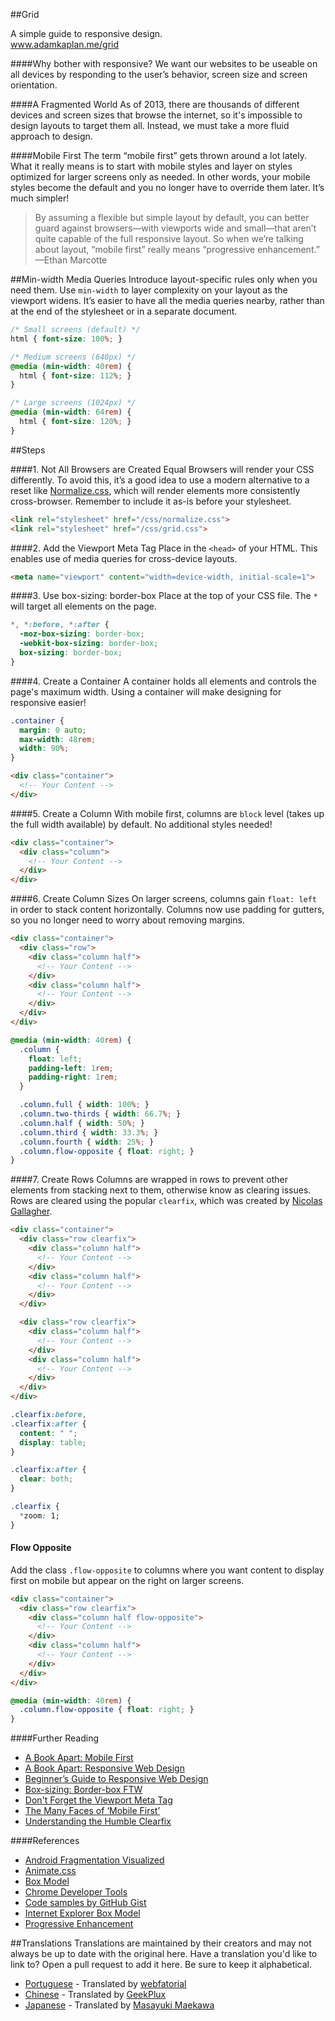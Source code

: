 ##Grid

A simple guide to responsive design.<br>
www.adamkaplan.me/grid

####Why bother with responsive?
We want our websites to be useable on all devices by responding to the user’s behavior, screen size and screen orientation.

####A Fragmented World
As of 2013, there are thousands of different devices and screen sizes that browse the internet, so it's impossible to design layouts to target them all. Instead, we must take a more fluid approach to design.

####Mobile First
The term “mobile first” gets thrown around a lot lately. What it really means is to start with mobile styles and layer on styles optimized for larger screens only as needed. In other words, your mobile styles become the default and you no longer have to override them later. It’s much simpler!

> By assuming a flexible but simple layout by default, you can better guard against browsers—with viewports wide and small—that aren’t quite capable of the full responsive layout. So when we’re talking about layout, “mobile first” really means “progressive enhancement.” —Ethan Marcotte

##Min-width Media Queries
Introduce layout-specific rules only when you need them. Use `min-width` to layer complexity on your layout as the viewport widens. It’s easier to have all the media queries nearby, rather than at the end of the stylesheet or in a separate document.

```css
/* Small screens (default) */
html { font-size: 100%; }

/* Medium screens (640px) */
@media (min-width: 40rem) {
  html { font-size: 112%; }
}

/* Large screens (1024px) */
@media (min-width: 64rem) {
  html { font-size: 120%; }
}
```

##Steps

####1. Not All Browsers are Created Equal
Browsers will render your CSS differently. To avoid this, it’s a good idea to use a modern alternative to a reset like [Normalize.css](http://necolas.github.io/normalize.css/), which will render elements more consistently cross-browser. Remember to include it as-is before your stylesheet.

```html
<link rel="stylesheet" href="/css/normalize.css">
<link rel="stylesheet" href="/css/grid.css">
```

####2. Add the Viewport Meta Tag
Place in the `<head>` of your HTML. This enables use of media queries for cross-device layouts.
```html
<meta name="viewport" content="width=device-width, initial-scale=1">
```

####3. Use box-sizing: border-box
Place at the top of your CSS file. The `*` will target all elements on the page.
```css
*, *:before, *:after {
  -moz-box-sizing: border-box;
  -webkit-box-sizing: border-box;
  box-sizing: border-box;
}
```

####4. Create a Container
A container holds all elements and controls the page's maximum width. Using a container will make designing for responsive easier!
```css
.container {
  margin: 0 auto;
  max-width: 48rem;
  width: 90%;
}
```

```html
<div class="container">
  <!-- Your Content -->
</div>
```

####5. Create a Column
With mobile first, columns are `block` level (takes up the full width available) by default. No additional styles needed!

```html
<div class="container">
  <div class="column">
    <!-- Your Content -->
  </div>
</div>
```

####6. Create Column Sizes
On larger screens, columns gain `float: left` in order to stack content horizontally. Columns now use padding for gutters, so you no longer need to worry about removing margins.

```html
<div class="container">
  <div class="row">
    <div class="column half">
      <!-- Your Content -->
    </div>
    <div class="column half">
      <!-- Your Content -->
    </div>
  </div>
</div>
```

```css
@media (min-width: 40rem) {
  .column {
    float: left;
    padding-left: 1rem;
    padding-right: 1rem;
  }

  .column.full { width: 100%; }
  .column.two-thirds { width: 66.7%; }
  .column.half { width: 50%; }
  .column.third { width: 33.3%; }
  .column.fourth { width: 25%; }
  .column.flow-opposite { float: right; }
}
```

####7. Create Rows
Columns are wrapped in rows to prevent other elements from stacking next to them, otherwise know as clearing issues. Rows are cleared using the popular `clearfix`, which was created by [Nicolas Gallagher](http://nicolasgallagher.com/micro-clearfix-hack/).

```html
<div class="container">
  <div class="row clearfix">
    <div class="column half">
      <!-- Your Content -->
    </div>
    <div class="column half">
      <!-- Your Content -->
    </div>
  </div>

  <div class="row clearfix">
    <div class="column half">
      <!-- Your Content -->
    </div>
    <div class="column half">
      <!-- Your Content -->
    </div>
  </div>
</div>
```

```css
.clearfix:before,
.clearfix:after {
  content: " ";
  display: table;
}

.clearfix:after {
  clear: both;
}

.clearfix {
  *zoom: 1;
}
```

#### Flow Opposite
Add the class `.flow-opposite` to columns where you want content to display first on mobile but appear on the right on larger screens.

```html
<div class="container">
  <div class="row clearfix">
    <div class="column half flow-opposite">
      <!-- Your Content -->
    </div>
    <div class="column half">
      <!-- Your Content -->
    </div>
  </div>
</div>
```

```css
@media (min-width: 40rem) {
  .column.flow-opposite { float: right; }
}
```

####Further Reading
* [A Book Apart: Mobile First](http://www.abookapart.com/products/mobile-first)
* [A Book Apart: Responsive Web Design](http://www.abookapart.com/products/responsive-web-design)
* [Beginner’s Guide to Responsive Web Design](http://blog.teamtreehouse.com/beginners-guide-to-responsive-web-design)
* [Box-sizing: Border-box FTW](http://www.paulirish.com/2012/box-sizing-border-box-ftw/)
* [Don't Forget the Viewport Meta Tag](http://dev.tutsplus.com/articles/quick-tip-dont-forget-the-viewport-meta-tag--webdesign-5972)
* [The Many Faces of ‘Mobile First’](http://bradfrostweb.com/blog/mobile/the-many-faces-of-mobile-first/)
* [Understanding the Humble Clearfix](http://fuseinteractive.ca/blog/understanding-humble-clearfix)

####References
* [Android Fragmentation Visualized](http://opensignal.com/reports/fragmentation-2013/)
* [Animate.css](http://daneden.github.io/animate.css/)
* [Box Model](http://developer.mozilla.org/en-US/docs/Web/CSS/box_model)
* [Chrome Developer Tools](http://developers.google.com/chrome-developer-tools/)
* [Code samples by GitHub Gist](https://gist.github.com/aekaplan)
* [Internet Explorer Box Model](http://en.wikipedia.org/wiki/Internet_Explorer_box_model_bug)
* [Progressive Enhancement](http://coding.smashingmagazine.com/2009/04/22/progressive-enhancement-what-it-is-and-how-to-use-it/)

##Translations
Translations are maintained by their creators and may not always be up to date with the original here. Have a translation you'd like to link to? Open a pull request to add it here. Be sure to keep it alphabetical.

* [Portuguese](http://webfatorial.github.io/grid/) - Translated by [webfatorial](http://webfatorial.com/)
* [Chinese](http://geekplux.github.io/grid) - Translated by [GeekPlux](http://www.geekplux.com/)
* [Japanese](http://maepon.github.io/grid/) - Translated by [Masayuki Maekawa](http://maepon.skpn.com/)


